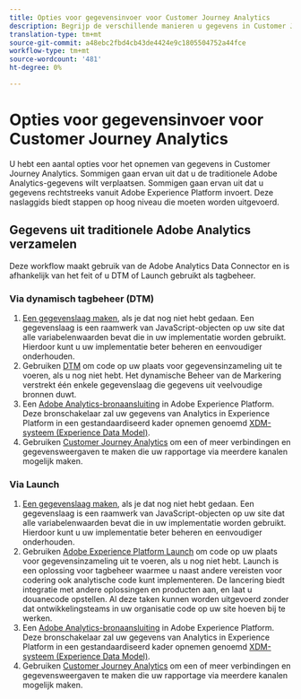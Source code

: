 ```yaml
---
title: Opties voor gegevensinvoer voor Customer Journey Analytics
description: Begrijp de verschillende manieren u gegevens in Customer Journey Analytics kunt opnemen
translation-type: tm+mt
source-git-commit: a48ebc2fbd4cb43de4424e9c1805504752a44fce
workflow-type: tm+mt
source-wordcount: '481'
ht-degree: 0%

---
```



# Opties voor gegevensinvoer voor Customer Journey Analytics

U hebt een aantal opties voor het opnemen van gegevens in Customer Journey Analytics. Sommigen gaan ervan uit dat u de traditionele Adobe Analytics-gegevens wilt verplaatsen. Sommigen gaan ervan uit dat u gegevens rechtstreeks vanuit Adobe Experience Platform invoert. Deze naslaggids biedt stappen op hoog niveau die moeten worden uitgevoerd.

## Gegevens uit traditionele Adobe Analytics verzamelen

Deze workflow maakt gebruik van de Adobe Analytics Data Connector en is afhankelijk van het feit of u DTM of Launch gebruikt als tagbeheer.

### Via dynamisch tagbeheer (DTM)

1. [Een gegevenslaag maken](https://docs.adobe.com/content/help/en/analytics/implementation/prepare/data-layer.html), als je dat nog niet hebt gedaan. Een gegevenslaag is een raamwerk van JavaScript-objecten op uw site dat alle variabelenwaarden bevat die in uw implementatie worden gebruikt. Hierdoor kunt u uw implementatie beter beheren en eenvoudiger onderhouden.
1. Gebruiken [DTM](https://docs.adobe.com/content/help/en/analytics/implementation/other/dtm/dtm-implementation-overview.html) om code op uw plaats voor gegevensinzameling uit te voeren, als u nog niet hebt. Het dynamische Beheer van de Markering verstrekt één enkele gegevenslaag die gegevens uit veelvoudige bronnen duwt.
1. Een [Adobe Analytics-bronaansluiting](https://docs.adobe.com/content/help/en/experience-platform/sources/ui-tutorials/create/adobe-applications/analytics.html) in Adobe Experience Platform. Deze bronschakelaar zal uw gegevens van Analytics in Experience Platform in een gestandaardiseerd kader opnemen genoemd [XDM-systeem (Experience Data Model)](https://docs.adobe.com/content/help/en/experience-platform/xdm/home.html).
1. Gebruiken [Customer Journey Analytics](https://docs.adobe.com/content/help/en/analytics-platform/using/cja-overview/cja-getting-started.html) om een of meer verbindingen en gegevensweergaven te maken die uw rapportage via meerdere kanalen mogelijk maken.

### Via Launch

1. [Een gegevenslaag maken](https://docs.adobe.com/content/help/en/analytics/implementation/prepare/data-layer.html), als je dat nog niet hebt gedaan. Een gegevenslaag is een raamwerk van JavaScript-objecten op uw site dat alle variabelenwaarden bevat die in uw implementatie worden gebruikt. Hierdoor kunt u uw implementatie beter beheren en eenvoudiger onderhouden.
1. Gebruiken [Adobe Experience Platform Launch](https://docs.adobe.com/content/help/en/analytics/implementation/launch/overview.html) om code op uw plaats voor gegevensinzameling uit te voeren, als u nog niet hebt. Launch is een oplossing voor tagbeheer waarmee u naast andere vereisten voor codering ook analytische code kunt implementeren. De lancering biedt integratie met andere oplossingen en producten aan, en laat u douanecode opstellen. Al deze taken kunnen worden uitgevoerd zonder dat ontwikkelingsteams in uw organisatie code op uw site hoeven bij te werken.
1. Een [Adobe Analytics-bronaansluiting](https://docs.adobe.com/content/help/en/experience-platform/sources/ui-tutorials/create/adobe-applications/analytics.html) in Adobe Experience Platform. Deze bronschakelaar zal uw gegevens van Analytics in Experience Platform in een gestandaardiseerd kader opnemen genoemd [XDM-systeem (Experience Data Model)](https://docs.adobe.com/content/help/en/experience-platform/xdm/home.html).
1. Gebruiken [Customer Journey Analytics](https://docs.adobe.com/content/help/en/analytics-platform/using/cja-overview/cja-getting-started.html) om een of meer verbindingen en gegevensweergaven te maken die uw rapportage via meerdere kanalen mogelijk maken.
